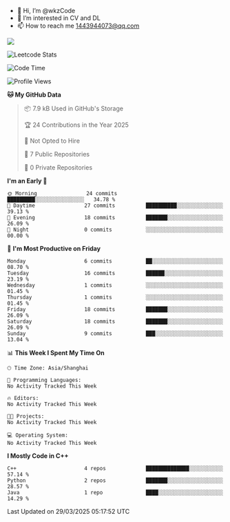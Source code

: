 - 👋 Hi, I’m @wkzCode
- 👀 I’m interested in CV and DL
- 📫 How to reach me 1443944073@qq.com  
<a href="https://github.com/anuraghazra/github-readme-stats">
  <img align="center" src="https://github-readme-stats.vercel.app/api?username=wkzCode&show_icons=true" />
</a>  


![Leetcode Stats](https://leetcard.jacoblin.cool/leetcode?site=cn/jacoblincool?ext=activity/jacoblincool?theme=light,unicorn/wkzCode)

<!---
[![Anurag's GitHub stats](https://github-readme-stats.vercel.app/api?username=wkzCode&show_icons=true)](https://github.com/anuraghazra/github-readme-stats)
[![Top Langs](https://github-readme-stats.vercel.app/api/top-langs/?username=wkzCode)](https://github.com/anuraghazra/github-readme-stats)
<!--START_SECTION:waka-->
![Code Time](http://img.shields.io/badge/Code%20Time-0%20secs-blue)

![Profile Views](http://img.shields.io/badge/Profile%20Views-34-blue)

**🐱 My GitHub Data** 

> 📦 7.9 kB Used in GitHub's Storage 
 > 
> 🏆 24 Contributions in the Year 2025
 > 
> 🚫 Not Opted to Hire
 > 
> 📜 7 Public Repositories 
 > 
> 🔑 0 Private Repositories 
 > 
**I'm an Early 🐤** 

```text
🌞 Morning                24 commits          █████████░░░░░░░░░░░░░░░░   34.78 % 
🌆 Daytime                27 commits          ██████████░░░░░░░░░░░░░░░   39.13 % 
🌃 Evening                18 commits          ███████░░░░░░░░░░░░░░░░░░   26.09 % 
🌙 Night                  0 commits           ░░░░░░░░░░░░░░░░░░░░░░░░░   00.00 % 
```
📅 **I'm Most Productive on Friday** 

```text
Monday                   6 commits           ██░░░░░░░░░░░░░░░░░░░░░░░   08.70 % 
Tuesday                  16 commits          ██████░░░░░░░░░░░░░░░░░░░   23.19 % 
Wednesday                1 commits           ░░░░░░░░░░░░░░░░░░░░░░░░░   01.45 % 
Thursday                 1 commits           ░░░░░░░░░░░░░░░░░░░░░░░░░   01.45 % 
Friday                   18 commits          ███████░░░░░░░░░░░░░░░░░░   26.09 % 
Saturday                 18 commits          ███████░░░░░░░░░░░░░░░░░░   26.09 % 
Sunday                   9 commits           ███░░░░░░░░░░░░░░░░░░░░░░   13.04 % 
```


📊 **This Week I Spent My Time On** 

```text
🕑︎ Time Zone: Asia/Shanghai

💬 Programming Languages: 
No Activity Tracked This Week

🔥 Editors: 
No Activity Tracked This Week

🐱‍💻 Projects: 
No Activity Tracked This Week

💻 Operating System: 
No Activity Tracked This Week
```

**I Mostly Code in C++** 

```text
C++                      4 repos             ██████████████░░░░░░░░░░░   57.14 % 
Python                   2 repos             ███████░░░░░░░░░░░░░░░░░░   28.57 % 
Java                     1 repo              ████░░░░░░░░░░░░░░░░░░░░░   14.29 % 
```




 Last Updated on 29/03/2025 05:17:52 UTC
<!--END_SECTION:waka-->
<!---
wkzCode/wkzCode is a ✨ special ✨ repository because its `README.md` (this file) appears on your GitHub profile.
You can click the Preview link to take a look at your changes.
--->
